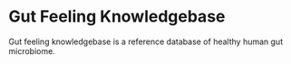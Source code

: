 # Gut Feeling Knowledgebase
Gut feeling knowledgebase is a reference database of healthy human gut microbiome.
